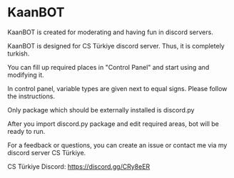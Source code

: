 # KaanBOT

KaanBOT is created for moderating and having fun in discord servers.

KaanBOT is designed for CS Türkiye discord server. Thus, it is completely turkish.

You can fill up required places in "Control Panel" and start using and modifying it.

In control panel, variable types are given next to equal signs. Please follow the instructions.

Only package which should be externally installed is discord.py

After you import discord.py package and edit required areas, bot will be ready to run.

For a feedback or questions, you can create an issue or contact me via my discord server CS Türkiye.

CS Türkiye Discord: https://discord.gg/CRy8eER
